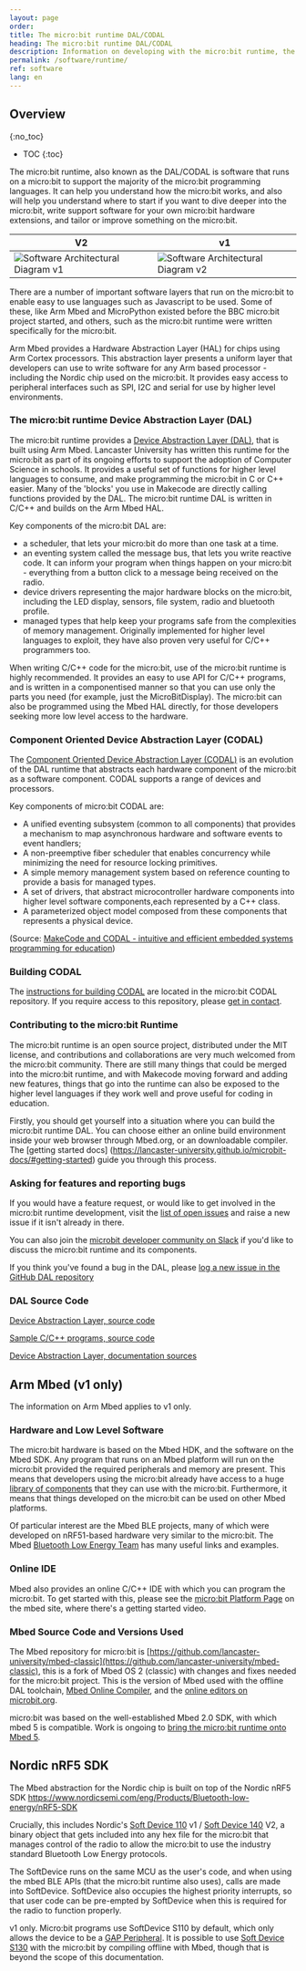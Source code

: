 ```yaml
---
layout: page
order:
title: The micro:bit runtime DAL/CODAL
heading: The micro:bit runtime DAL/CODAL
description: Information on developing with the micro:bit runtime, the low level C/C++ tool on which much of the software ecosystem for the micro:bit is built.
permalink: /software/runtime/
ref: software
lang: en
---
```


## Overview
{:no_toc}

* TOC
{:toc}

The micro:bit runtime, also known as the DAL/CODAL is software that runs on a micro:bit to support the majority of the micro:bit programming languages. It can help you understand how the micro:bit works, and also will help you understand where to start if you want to dive deeper into the micro:bit, write support software for your own micro:bit hardware extensions, and tailor or improve something on the micro:bit.

| V2   | v1
| ---- | ---- 
|![Software Architectural Diagram v1](/docs/software/assets/software-overview-v2.svg) | ![Software Architectural Diagram v2](/docs/software/assets/software-overview.svg)

There are a number of important software layers that run on the micro:bit to enable easy to use languages such as Javascript to be used. Some of these, like Arm Mbed and MicroPython existed before the BBC micro:bit project started, and others, such as the micro:bit runtime were written specifically for the micro:bit.

Arm Mbed provides a Hardware Abstraction Layer (HAL) for chips using Arm Cortex processors. This abstraction layer presents a uniform layer that developers can use to write software for any Arm based processor - including the Nordic chip used on the micro:bit. It provides easy access to peripheral interfaces such as SPI, I2C and serial for use by higher level environments.

### The micro:bit runtime Device Abstraction Layer (DAL)

The micro:bit runtime provides a [Device Abstraction Layer (DAL)](https://lancaster-university.github.io/microbit-docs/), that is built using Arm Mbed. Lancaster University has written this runtime for the micro:bit as part of its ongoing efforts to support the adoption of Computer Science in schools. It provides a useful set of functions for higher level languages to consume, and make programming the micro:bit in C or C++ easier. Many of the 'blocks' you use in Makecode are directly calling functions provided by the DAL. The micro:bit runtime DAL is written in C/C++ and builds on the Arm Mbed HAL.

Key components of the micro:bit DAL are:

* a scheduler, that lets your micro:bit do more than one task at a time.
* an eventing system called the message bus, that lets you write reactive code. It can inform your program when things happen on your micro:bit - everything from a button click to a message being received on the radio.
* device drivers representing the major hardware blocks on the micro:bit, including the LED display, sensors, file system, radio and bluetooth profile.
* managed types that help keep your programs safe from the complexities of memory management. Originally implemented for higher level languages to exploit, they have also proven very useful for C/C++ programmers too.

When writing C/C++ code for the micro:bit, use of the micro:bit runtime is highly recommended. It provides an easy to use API for C/C++ programs, and is written in a componentised manner so that you can use only the parts you need (for example, just the MicroBitDisplay). The micro:bit can also be programmed using the Mbed HAL directly, for those developers seeking more low level access to the hardware.

### Component Oriented Device Abstraction Layer (CODAL)
The [Component Oriented Device Abstraction Layer (CODAL)](https://lancaster-university.github.io/codal/) is an evolution of the DAL runtime that abstracts each hardware component of the micro:bit as a software component. CODAL supports a range of devices and processors.

Key components of micro:bit CODAL are:

* A unified eventing subsystem (common to all components) that provides a mechanism to map asynchronous hardware and software events to event handlers;
* A non-preemptive fiber scheduler that enables concurrency while minimizing the need for resource locking primitives.
* A simple memory management system based on reference counting to provide a basis for managed types.
* A set of drivers, that abstract microcontroller hardware components into higher level software components,each represented by a C++ class.
* A parameterized object model composed from these components that represents a physical device.

(Source: [MakeCode and CODAL - intuitive and efficient embedded systems programming for education](https://tech.microbit.org/projects/MakeCode-and-CODAL/))

### Building CODAL

The [instructions for building CODAL](https://github.com/microbit-foundation/codal/blob/master/mb-build-instructions.md) are located in the micro:bit CODAL repository. If you require access to this repository, please [get in contact](mailto:support@microbit.org?subject=Request%20for%20access%20to%20CODAL&body=Name%3A%0D%0A%0D%0AGitHub%20ID%3A).

### Contributing to the micro:bit Runtime

The micro:bit runtime is an open source project, distributed under the MIT license, and contributions and collaborations are very much welcomed from the micro:bit community. There are still many things that could be merged into the micro:bit runtime, and with Makecode moving forward and adding new features, things that go into the runtime can also be exposed to the higher level languages if they work well and prove useful for coding in education.

Firstly, you should get yourself into a situation where you can build the micro:bit runtime DAL. You can choose either an online build environment inside your web browser through Mbed.org, or an downloadable compiler. The [getting started docs] (https://lancaster-university.github.io/microbit-docs/#getting-started) guide you through this process.


### Asking for features and reporting bugs

If you would have a feature request, or would like to get involved in the micro:bit runtime development, visit the [list of open issues](https://github.com/lancaster-university/microbit-dal/issues) and raise a new issue if it isn't already in there. 

You can also join the [microbit developer community on Slack](/community) if you'd like to discuss the micro:bit runtime and its components.

If you think you've found a bug in the DAL, please [log a new issue in the GitHub DAL repository](https://github.com/lancaster-university/microbit-dal/issues/new)

### DAL Source Code

[Device Abstraction Layer, source code](https://github.com/lancaster-university/microbit-dal)

[Sample C/C++ programs, source code](https://github.com/lancaster-university/microbit-samples)

[Device Abstraction Layer, documentation sources](https://github.com/lancaster-university/microbit-docs)

## Arm Mbed (v1 only)

The information on Arm Mbed applies to <span class="v1">v1</span> only.

### Hardware and Low Level Software

The micro:bit hardware is based on the Mbed HDK, and the software on the Mbed SDK. Any program that runs on an Mbed platform will run on the micro:bit provided the required peripherals and memory are present. This means that developers using the micro:bit already have access to a huge [library of components](https://developer.mbed.org/components/) that they can use with the micro:bit. Furthermore, it means that things developed on the micro:bit can be used on other Mbed platforms.

Of particular interest are the Mbed BLE projects, many of which were developed on nRF51-based hardware very similar to the micro:bit. The Mbed [Bluetooth Low Energy Team](https://developer.mbed.org/teams/Bluetooth-Low-Energy/) has many useful links and examples.

### Online IDE

Mbed also provides an online C/C++ IDE with which you can program the micro:bit. To get started with this, please see the [micro:bit Platform Page](http://developer.mbed.org/platforms/Microbit) on the mbed site, where there's a getting started video.

### Mbed Source Code and Versions Used

The Mbed repository for micro:bit is [https://github.com/lancaster-university/mbed-classic](https://github.com/lancaster-university/mbed-classic), this is a fork of Mbed OS 2 (classic) with changes and fixes needed for the micro:bit project. This is the version of Mbed used with the offline DAL toolchain, [Mbed Online Compiler](https://ide.mbed.com/compiler/), and the [online editors on microbit.org](https://microbit.org/code).

micro:bit was based on the well-established Mbed 2.0 SDK, with which mbed 5 is compatible. Work is ongoing to [bring the micro:bit runtime onto Mbed 5](https://github.com/lancaster-university/microbit-dal/issues/224).

## Nordic nRF5 SDK

The Mbed abstraction for the Nordic chip is built on top of the Nordic nRF5 SDK
https://www.nordicsemi.com/eng/Products/Bluetooth-low-energy/nRF5-SDK

Crucially, this includes Nordic's [Soft Device 110](https://www.nordicsemi.com/Software-and-Tools/Software/S110) <span class="v1">v1</span> / [Soft Device 140](https://www.nordicsemi.com/Software-and-tools/Software/S140) <span class="v2">V2</span>, a binary object that gets included into any hex file for the micro:bit that manages control of the radio to allow the micro:bit to use the industry standard Bluetooth Low Energy protocols.

The SoftDevice runs on the same MCU as the user's code, and when using the mbed BLE APIs (that the micro:bit runtime also uses), calls are made into SoftDevice. SoftDevice also occupies the highest priority interrupts, so that user code can be pre-empted by SoftDevice when this is required for the radio to function properly.

<span class="v1">v1</span> only. Micro:bit programs use SoftDevice S110 by default, which only allows the device to be a [GAP Peripheral](http://bluetooth-mdw.blogspot.co.uk/2016/07/microbit-and-bluetooth-roles.html). It is possible to use [Soft Device S130](https://www.nordicsemi.com/Software-and-tools/Software/S130) with the micro:bit by compiling offline with Mbed, though that is beyond the scope of this documentation.
